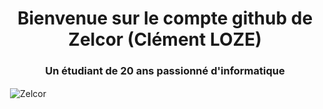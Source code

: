 <h1 align="center">Bienvenue sur le compte github de Zelcor (Clément LOZE)</h1>

<h3 align="center">Un étudiant de 20 ans passionné d'informatique</h3>

<p>&nbsp;<img align="center" src="https://github-readme-streak-stats.herokuapp.com/?user=Zelcor&lang=fr&theme=radical" alt="Zelcor" /></p>

